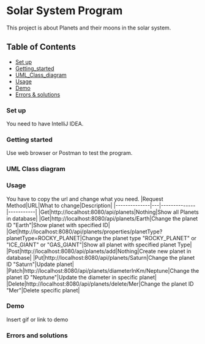 # Solar System Program
This project is about Planets and their moons in the solar system.
## Table of Contents
- [Set up](#Set_up)
- [Getting_started](#Getting_started)
- [UML_Class_diagram](#UML_Class_diagram)
- [Usage](#Usage)
- [Demo](#Demo)
- [Errors & solutions](#Errors_&_solutions)
### Set up
You need to have IntelliJ IDEA.

### Getting started
Use web browser or Postman to test the program.
### UML Class diagram
### Usage
You have to copy the url and change what you need.
|Request Method|URL|What to change|Description|
|--------------|---|--------------|-----------|
|Get|http://localhost:8080/api/planets|Nothing|Show all Planets in database|
|Get|http://localhost:8080/api/planets/Earth|Change the planet ID "Earth"|Show planet with specified ID|
|Get|http://localhost:8080/api/planets/properties/planetType?planetType=ROCKY_PLANET|Change the planet type "ROCKY_PLANET" or "ICE_GIANT" or "GAS_GIANT"|Show all planet with specified planet Type|
|Post|http://localhost:8080/api/planets/add|Nothing|Create new planet in database|
|Put|http://localhost:8080/api/planets/Saturn|Change the planet ID "Saturn"|Update planet|
|Patch|http://localhost:8080/api/planets/diameterInKm/Neptune|Change the planet ID "Neptune"|Update the diameter in specific planet|
|Delete|http://localhost:8080/api/planets/delete/Mer|Change the planet ID "Mer"|Delete specific planet|

### Demo
Insert gif or link to demo

###  Errors and solutions
